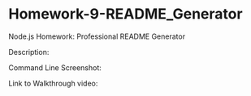 # Homework-9-README_Generator
Node.js Homework: Professional README Generator

Description:

Command Line Screenshot:

Link to Walkthrough video:
